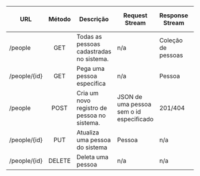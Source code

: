 | URL          | Método | Descrição                                   | Request Stream                           | Response Stream    | Status Code Returned |
| ------------ | :----: | ------------------------------------------- | ---------------------------------------- | ------------------ | :------------------: |
| /people      |  GET   | Todas as pessoas cadastradas no sistema.    | n/a                                      | Coleção de pessoas |       200/404        |
| /people/{id} |  GET   | Pega uma pessoa especifica                  | n/a                                      | Pessoa             |       200/404        |
| /people      |  POST  | Cria um novo registro de pessoa no sistema. | JSON de uma pessoa sem o id especificado | 201/404            |
| /people/{id} |  PUT   | Atualiza uma pessoa do sistema              | Pessoa                                   | n/a                |       200/404        |
| /people/{id} | DELETE | Deleta uma pessoa                           | n/a                                      | n/a                |       200/404        |
